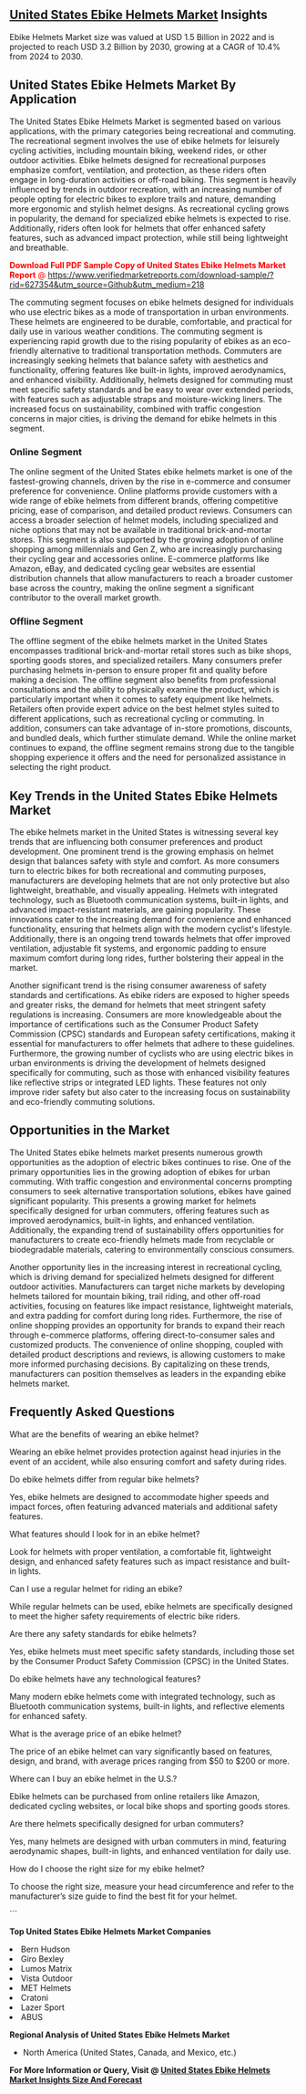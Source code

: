 <h2><a href="https://www.verifiedmarketreports.com/download-sample/?rid=627354&amp;utm_source=Github&amp;utm_medium=218" target="_blank">United States Ebike Helmets Market</a> Insights</h2><p>Ebike Helmets Market size was valued at USD 1.5 Billion in 2022 and is projected to reach USD 3.2 Billion by 2030, growing at a CAGR of 10.4% from 2024 to 2030.</p><p> <h2>United States Ebike Helmets Market By Application</h2> <p>The United States Ebike Helmets Market is segmented based on various applications, with the primary categories being recreational and commuting. The recreational segment involves the use of ebike helmets for leisurely cycling activities, including mountain biking, weekend rides, or other outdoor activities. Ebike helmets designed for recreational purposes emphasize comfort, ventilation, and protection, as these riders often engage in long-duration activities or off-road biking. This segment is heavily influenced by trends in outdoor recreation, with an increasing number of people opting for electric bikes to explore trails and nature, demanding more ergonomic and stylish helmet designs. As recreational cycling grows in popularity, the demand for specialized ebike helmets is expected to rise. Additionally, riders often look for helmets that offer enhanced safety features, such as advanced impact protection, while still being lightweight and breathable. <p><span class=""><span style="color: #ff0000;"><strong>Download Full PDF Sample Copy of United States Ebike Helmets Market Report</strong> @ </span><a href="https://www.verifiedmarketreports.com/download-sample/?rid=627354&amp;utm_source=Github&amp;utm_medium=218" target="_blank">https://www.verifiedmarketreports.com/download-sample/?rid=627354&amp;utm_source=Github&amp;utm_medium=218</a></span></p></p> <p>The commuting segment focuses on ebike helmets designed for individuals who use electric bikes as a mode of transportation in urban environments. These helmets are engineered to be durable, comfortable, and practical for daily use in various weather conditions. The commuting segment is experiencing rapid growth due to the rising popularity of ebikes as an eco-friendly alternative to traditional transportation methods. Commuters are increasingly seeking helmets that balance safety with aesthetics and functionality, offering features like built-in lights, improved aerodynamics, and enhanced visibility. Additionally, helmets designed for commuting must meet specific safety standards and be easy to wear over extended periods, with features such as adjustable straps and moisture-wicking liners. The increased focus on sustainability, combined with traffic congestion concerns in major cities, is driving the demand for ebike helmets in this segment. <h3>Online Segment</h3> <p>The online segment of the United States ebike helmets market is one of the fastest-growing channels, driven by the rise in e-commerce and consumer preference for convenience. Online platforms provide customers with a wide range of ebike helmets from different brands, offering competitive pricing, ease of comparison, and detailed product reviews. Consumers can access a broader selection of helmet models, including specialized and niche options that may not be available in traditional brick-and-mortar stores. This segment is also supported by the growing adoption of online shopping among millennials and Gen Z, who are increasingly purchasing their cycling gear and accessories online. E-commerce platforms like Amazon, eBay, and dedicated cycling gear websites are essential distribution channels that allow manufacturers to reach a broader customer base across the country, making the online segment a significant contributor to the overall market growth. <h3>Offline Segment</h3> <p>The offline segment of the ebike helmets market in the United States encompasses traditional brick-and-mortar retail stores such as bike shops, sporting goods stores, and specialized retailers. Many consumers prefer purchasing helmets in-person to ensure proper fit and quality before making a decision. The offline segment also benefits from professional consultations and the ability to physically examine the product, which is particularly important when it comes to safety equipment like helmets. Retailers often provide expert advice on the best helmet styles suited to different applications, such as recreational cycling or commuting. In addition, consumers can take advantage of in-store promotions, discounts, and bundled deals, which further stimulate demand. While the online market continues to expand, the offline segment remains strong due to the tangible shopping experience it offers and the need for personalized assistance in selecting the right product. <h2>Key Trends in the United States Ebike Helmets Market</h2> <p>The ebike helmets market in the United States is witnessing several key trends that are influencing both consumer preferences and product development. One prominent trend is the growing emphasis on helmet design that balances safety with style and comfort. As more consumers turn to electric bikes for both recreational and commuting purposes, manufacturers are developing helmets that are not only protective but also lightweight, breathable, and visually appealing. Helmets with integrated technology, such as Bluetooth communication systems, built-in lights, and advanced impact-resistant materials, are gaining popularity. These innovations cater to the increasing demand for convenience and enhanced functionality, ensuring that helmets align with the modern cyclist's lifestyle. Additionally, there is an ongoing trend towards helmets that offer improved ventilation, adjustable fit systems, and ergonomic padding to ensure maximum comfort during long rides, further bolstering their appeal in the market. <p>Another significant trend is the rising consumer awareness of safety standards and certifications. As ebike riders are exposed to higher speeds and greater risks, the demand for helmets that meet stringent safety regulations is increasing. Consumers are more knowledgeable about the importance of certifications such as the Consumer Product Safety Commission (CPSC) standards and European safety certifications, making it essential for manufacturers to offer helmets that adhere to these guidelines. Furthermore, the growing number of cyclists who are using electric bikes in urban environments is driving the development of helmets designed specifically for commuting, such as those with enhanced visibility features like reflective strips or integrated LED lights. These features not only improve rider safety but also cater to the increasing focus on sustainability and eco-friendly commuting solutions. <h2>Opportunities in the Market</h2> <p>The United States ebike helmets market presents numerous growth opportunities as the adoption of electric bikes continues to rise. One of the primary opportunities lies in the growing adoption of ebikes for urban commuting. With traffic congestion and environmental concerns prompting consumers to seek alternative transportation solutions, ebikes have gained significant popularity. This presents a growing market for helmets specifically designed for urban commuters, offering features such as improved aerodynamics, built-in lights, and enhanced ventilation. Additionally, the expanding trend of sustainability offers opportunities for manufacturers to create eco-friendly helmets made from recyclable or biodegradable materials, catering to environmentally conscious consumers. <p>Another opportunity lies in the increasing interest in recreational cycling, which is driving demand for specialized helmets designed for different outdoor activities. Manufacturers can target niche markets by developing helmets tailored for mountain biking, trail riding, and other off-road activities, focusing on features like impact resistance, lightweight materials, and extra padding for comfort during long rides. Furthermore, the rise of online shopping provides an opportunity for brands to expand their reach through e-commerce platforms, offering direct-to-consumer sales and customized products. The convenience of online shopping, coupled with detailed product descriptions and reviews, is allowing customers to make more informed purchasing decisions. By capitalizing on these trends, manufacturers can position themselves as leaders in the expanding ebike helmets market. <h2>Frequently Asked Questions</h2> <p>What are the benefits of wearing an ebike helmet?</p> <p>Wearing an ebike helmet provides protection against head injuries in the event of an accident, while also ensuring comfort and safety during rides.</p> <p>Do ebike helmets differ from regular bike helmets?</p> <p>Yes, ebike helmets are designed to accommodate higher speeds and impact forces, often featuring advanced materials and additional safety features.</p> <p>What features should I look for in an ebike helmet?</p> <p>Look for helmets with proper ventilation, a comfortable fit, lightweight design, and enhanced safety features such as impact resistance and built-in lights.</p> <p>Can I use a regular helmet for riding an ebike?</p> <p>While regular helmets can be used, ebike helmets are specifically designed to meet the higher safety requirements of electric bike riders.</p> <p>Are there any safety standards for ebike helmets?</p> <p>Yes, ebike helmets must meet specific safety standards, including those set by the Consumer Product Safety Commission (CPSC) in the United States.</p> <p>Do ebike helmets have any technological features?</p> <p>Many modern ebike helmets come with integrated technology, such as Bluetooth communication systems, built-in lights, and reflective elements for enhanced safety.</p> <p>What is the average price of an ebike helmet?</p> <p>The price of an ebike helmet can vary significantly based on features, design, and brand, with average prices ranging from $50 to $200 or more.</p> <p>Where can I buy an ebike helmet in the U.S.?</p> <p>Ebike helmets can be purchased from online retailers like Amazon, dedicated cycling websites, or local bike shops and sporting goods stores.</p> <p>Are there helmets specifically designed for urban commuters?</p> <p>Yes, many helmets are designed with urban commuters in mind, featuring aerodynamic shapes, built-in lights, and enhanced ventilation for daily use.</p> <p>How do I choose the right size for my ebike helmet?</p> <p>To choose the right size, measure your head circumference and refer to the manufacturer’s size guide to find the best fit for your helmet.</p> ```</p><p><strong>Top United States Ebike Helmets Market Companies</strong></p><div data-test-id=""><p><li>Bern Hudson</li><li> Giro Bexley</li><li> Lumos Matrix</li><li> Vista Outdoor</li><li> MET Helmets</li><li> Cratoni</li><li> Lazer Sport</li><li> ABUS</li></p><div><strong>Regional Analysis of&nbsp;United States Ebike Helmets Market</strong></div><ul><li dir="ltr"><p dir="ltr">North America&nbsp;(United States, Canada, and Mexico, etc.)</p></li></ul><p><strong>For More Information or Query, Visit @&nbsp;</strong><strong><a href="https://www.verifiedmarketreports.com/product/ebike-helmets-market/?utm_source=Github&amp;utm_medium=218" target="_blank">United States Ebike Helmets Market Insights Size And Forecast</a></strong></p></div>
